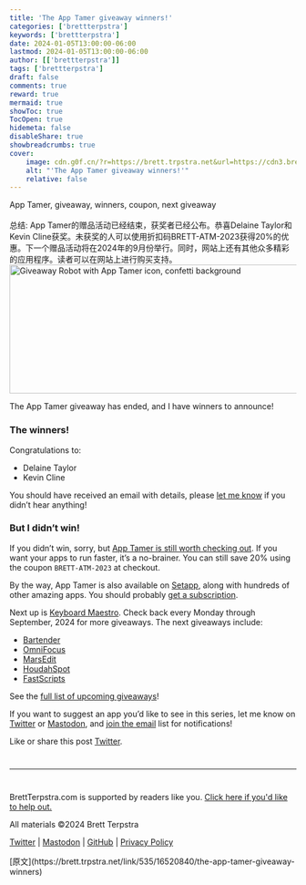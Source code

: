 ```yaml
---
title: 'The App Tamer giveaway winners!'
categories: ['brettterpstra']
keywords: ['brettterpstra']
date: 2024-01-05T13:00:00-06:00
lastmod: 2024-01-05T13:00:00-06:00
author: [['brettterpstra']]
tags: ['brettterpstra']
draft: false 
comments: true
reward: true 
mermaid: true 
showToc: true 
TocOpen: true 
hidemeta: false 
disableShare: true 
showbreadcrumbs: true 
cover:
    image: cdn.g0f.cn/?r=https://brett.trpstra.net&url=https://cdn3.brettterpstra.com/uploads/2023/09/apptamer2023-winners-rb.jpg
    alt: "'The App Tamer giveaway winners!'"
    relative: false
---
```


<div>

<div> App Tamer, giveaway, winners, coupon, next giveaway
<br/><br/>总结:
App Tamer的赠品活动已经结束，获奖者已经公布。恭喜Delaine Taylor和Kevin Cline获奖。未获奖的人可以使用折扣码BRETT-ATM-2023获得20%的优惠。下一个赠品活动将在2024年的9月份举行。同时，网站上还有其他众多精彩的应用程序。读者可以在网站上进行购买支持。 <div>
<noscript class="loading-lazy">
<source media="(max-width: 640px)"/>
<source type="image/webp"/>
<source/>
<img alt="Giveaway Robot with App Tamer icon, confetti background" class="aligncenter" height="226" src="cdn.g0f.cn/?r=https://brett.trpstra.net&url=https://cdn3.brettterpstra.com/uploads/2023/09/apptamer2023-winners-rb.jpg" title="Giveaway Robot with App Tamer icon, confetti background" width="800"/>
</noscript>
<p>The App Tamer giveaway has ended, and I have winners to announce!</p>
<h3 id="the-winners">The winners!</h3>
<p>Congratulations to:</p>
<ul>
<li>Delaine Taylor</li>
<li>Kevin Cline</li>
</ul>
<p>You should have received an email with details, please <a href="https://brettterpstra.com/contact/">let me know</a> if you didn’t hear anything!</p>
<h3 id="but-i-didnt-win">But I didn’t win!</h3>
<p>If you didn’t win, sorry, but <a href="https://stclairsoft.com/AppTamer/index.html">App Tamer is still worth checking out</a>. If you want your apps to run faster, it’s a no-brainer. You can still save 20% using the coupon <code class="language-plaintext highlighter-rouge">BRETT-ATM-2023</code> at checkout.</p>
<p>By the way, App Tamer is also available on <a href="https://go.setapp.com/stp44">Setapp</a>, along with hundreds of other amazing apps. You should probably <a href="https://go.setapp.com/stp44">get a subscription</a>.</p>
<p>Next up is <a href="https://www.keyboardmaestro.com/main/">Keyboard Maestro</a>. Check back every Monday through September, 2024 for more giveaways.
The next giveaways include:</p>
<ul>
<li><a href="https://www.macbartender.com/">Bartender</a></li>
<li><a href="https://www.omnigroup.com/omnifocus/">OmniFocus</a></li>
<li><a href="https://redsweater.com/marsedit/">MarsEdit</a></li>
<li><a href="https://www.houdah.com/houdahSpot/">HoudahSpot</a></li>
<li><a href="https://redsweater.com/fastscripts/">FastScripts</a></li>
</ul>
<p>See the <a href="https://brettterpstra.com/giveaways/upcoming/">full list of upcoming giveaways</a>!</p>
<p>If you want to suggest an app you’d like to see in this series, let me know on <a href="https://twitter.com/ttscoff">Twitter</a> or <a href="https://nojack.easydns.ca/@ttscoff/">Mastodon</a>, and <a href="https://brettterpstra.com/subscribe/">join the email</a> list for notifications!</p>
<p>Like or share this post <a class="twitter" href="https://twitter.com/intent/tweet?original_referer=https%3A%2F%2Fbrettterpstra.com%2F2024%2F01%2F05%2Fthe-app-tamer-giveaway-winners%2F&amp;text=The+App+Tamer+giveaway+winners%21&amp;url=https%3A%2F%2Fbrettterpstra.com%2F2024%2F01%2F05%2Fthe-app-tamer-giveaway-winners%2F&amp;via=ttscoff" rel="nofollow" target="_blank" title="Tweet this post">Twitter</a>.</p>
<hr style="margin: 40px 0;"/>
<p>BrettTerpstra.com is supported by readers like you. <a href="https://brettterpstra.com/support/">Click here if you'd like to help out.</a></p>
<p class="copyright">All materials ©2024 Brett Terpstra</p>
<p><a href="https://twitter.com/ttscoff" rel="me">Twitter</a> | <a href="https://nojack.easydns.ca/@ttscoff" rel="me">Mastodon</a> | <a href="https://github.com/ttscoff">GitHub</a> | <a href="https://brettterpstra.com/legal/privacy.html">Privacy Policy</a></p><img height="1" src="cdn.g0f.cn/?r=https://brett.trpstra.net&url=https://brett.trpstra.net/link/535/16520840.gif" width="1"/>
</div></div>
</div>

<div>
[原文](https://brett.trpstra.net/link/535/16520840/the-app-tamer-giveaway-winners)
</div>

